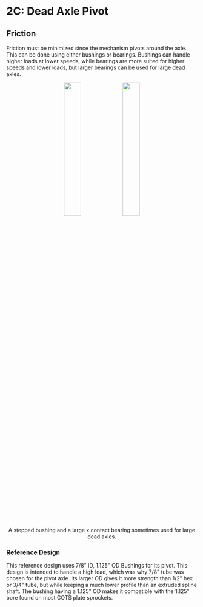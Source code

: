 # 2C: Dead Axle Pivot

## Friction

Friction must be minimized since the mechanism pivots around the axle. This can be done using either bushings or bearings. Bushings can handle higher loads at lower speeds, while bearings are more suited for higher speeds and lower loads, but larger bearings can be used for large dead axles. 
<center>
<div id="wrapper">
    <img id="centeredImages" border="0" src="/img/learning-course/stage2-pivot/wcpbushing.webp"  width="30%">
    <img id="centeredImages" border="0" src="/img/learning-course/stage2-pivot/xcontact.webp" width="30%">
<figcaption>A stepped bushing and a large x contact bearing sometimes used for large dead axles.</figcaption>
</div>
</center>

### Reference Design

This reference design uses 7/8" ID, 1.125" OD Bushings for its pivot. This design is intended to handle a high load, which was why 7/8" tube was chosen for the pivot axle. Its larger OD gives it more strength than 1/2" hex or 3/4" tube, but while keeping a much lower profile than an extruded spline shaft. The bushing having a 1.125" OD makes it compatible with the 1.125" bore found on most COTS plate sprockets.


<br>